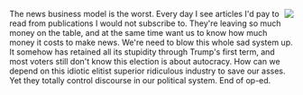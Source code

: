 <img src="http://scripting.com/images/2012/03/02/deweyDefeatsTruman.jpg" border="0" align="right">The news business model is the worst. Every day I see articles I'd pay to read from publications I would not subscribe to. They're leaving so much money on the table, and at the same time want us to know how much money it costs to make news. We're need to blow this whole sad system up. It somehow has retained all its stupidity through Trump's first term, and most voters still don't know this election is about autocracy. How can we depend on this idiotic elitist superior ridiculous industry to save our asses. Yet they totally control discourse in our political system. End of op-ed. 
